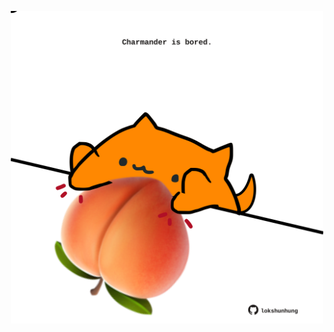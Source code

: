 <!-- built at 20/12/2021, 04:03:28 UTC -->
<p align="center">
  <img width="500" height="500" src="./ReadmeImage.svg">
</p>
